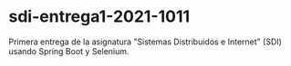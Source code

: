 # sdi-entrega1-2021-1011
Primera entrega de la asignatura "Sistemas Distribuidos e Internet" (SDI) usando Spring Boot y Selenium. 

